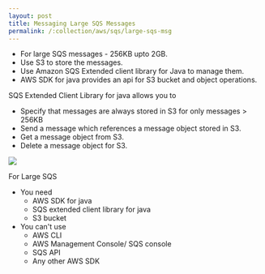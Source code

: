 ```yaml
---
layout: post
title: Messaging Large SQS Messages
permalink: /:collection/aws/sqs/large-sqs-msg
---
```


- For large SQS messages - 256KB upto 2GB.
- Use S3 to store the messages.
- Use Amazon SQS Extended client library for Java to manage them.
- AWS SDK for java provides an api for S3 bucket and object operations.

SQS Extended Client Library for java allows you to
- Specify that messages are always stored in S3 for only messages > 256KB
- Send a message which references a message object stored in S3.
- Get a message object from S3.
- Delete a message object for S3.

![]({{site.cdn}}/aws/sqs/large-sqs-messages.png)

For Large SQS
- You need
  - AWS SDK for java
  - SQS extended client library for java
  - S3 bucket
- You can't use
  - AWS CLI
  - AWS Management Console/ SQS console
  - SQS API
  - Any other AWS SDK